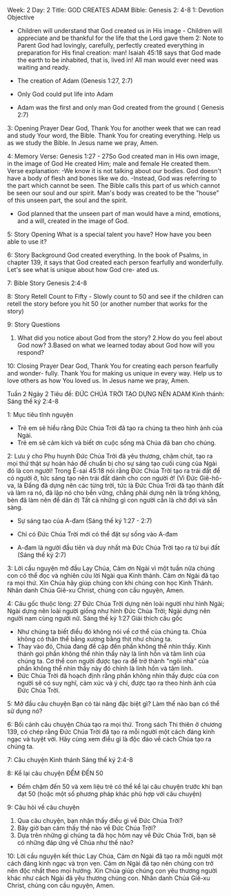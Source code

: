 Week: 2
Day: 2
Title: GOD CREATES ADAM
Bible: Genesis 2: 4-8
1: Devotion Objective
- Children will understand that God created us in His image - Children will appreciate and be thankful for the life that the Lord gave them
2: Note to Parent
God had lovingly, carefully, perfectly created everything in preparation for His final creation: man! Isaiah 45:18 says that God made the earth to be inhabited, that is, lived in! All man would ever need was waiting and ready. 
* The creation of Adam (Genesis 1:27, 2:7) 
- Only God could put life into Adam 
* Adam was the first and only man God created from the ground ( Genesis 2:7)

3: Opening Prayer
Dear God, Thank You for another week that we can read and study Your word, the Bible. Thank You for creating everything. Help us as we study the Bible. In Jesus name we pray, Amen. 

4: Memory Verse:
Genesis 1:27 - 27So God created man in His own image, in the image of God He created Him; male and female He created them. Verse explanation: 
-We know it is not talking about our bodies. God doesn't have a body of flesh and bones like we do. 
-Instead, God was referring to the part which cannot be seen. The Bible calls this part of us which cannot be seen our soul and our spirit. Man's body was created to be the "house" of this unseen part, the soul and the spirit. 
- God planned that the unseen part of man would have a mind, emotions, and a will, created in the image of God.

5: Story Opening
What is a special talent you have? How have you been able to use it?

6: Story Background
God created everything. In the book of Psalms, in chapter 139, it says that God created each person fearfully and wonderfully. Let's see what is unique about how God cre- ated us.

7: Bible Story
Genesis 2:4-8

8: Story Retell
Count to Fifty - Slowly count to 50 and see if the children can retell the story before you hit 50 (or another number that works for the story)

9: Story Questions
1. What did you notice about God from the story? 
2.How do you feel about God now? 
3.Based on what we learned today about God how will you respond? 

10: Closing Prayer
Dear God, Thank You for creating each person fearfully and wonder- fully. Thank You for making us unique in every way. Help us to love others as how You loved us. In Jesus name we pray, Amen.

Tuần 2
Ngày 2
Tiêu đề: ĐỨC CHÚA TRỜI TẠO DỰNG NÊN ADAM
Kinh thánh: Sáng thế ký 2:4-8

1: Mục tiêu tĩnh nguyện
- Trẻ em sẽ hiểu rằng Đức Chúa Trời đã tạo ra chúng ta theo hình ảnh của Ngài.
- Trẻ em sẽ cảm kích và biết ơn cuộc sống mà Chúa đã ban cho chúng.

2: Lưu ý cho Phụ huynh
Đức Chúa Trời đã yêu thương, chăm chút, tạo ra mọi thứ thật sự hoàn hảo để chuẩn bị cho sự sáng tạo cuối cùng của Ngài đó là con người! Trong Ê-sai 45:18 nói rằng Đức Chúa Trời tạo ra trái đất để có người ở, tức sáng tạo nên trái đất dành cho con người ở!   (Vì Đức Giê-hô-va, là Đấng đã dựng nên các từng trời, tức là Đức Chúa Trời đã tạo thành đất và làm ra nó, đã lập nó cho bền vững, chẳng phải dựng nên là trống không, bèn đã làm nên để dân ở)
 Tất cả những gì con người cần là chờ đợi và sẵn sàng.
* Sự sáng tạo của A-đam (Sáng thế ký 1:27 - 2:7)
- Chỉ có Đức Chúa Trời mới có thể đặt sự sống vào A-đam
* A-đam là người đầu tiên và duy nhất mà Đức Chúa Trời tạo ra từ bụi đất (Sáng thế ký 2:7)

3: Lời cầu nguyện mở đầu
Lạy Chúa, Cảm ơn Ngài vì một tuần nữa chúng con có thể đọc và nghiên cứu lời Ngài qua Kinh thánh. Cảm ơn Ngài đã tạo ra mọi thứ. Xin Chúa hãy giúp chúng con khi chúng con học Kinh Thánh. Nhân danh Chúa Giê-xu Christ, chúng con cầu nguyện, Amen.

4: Câu gốc thuộc lòng:
27 Đức Chúa Trời dựng nên loài người như hình Ngài; Ngài dựng nên loài người giống như hình Đức Chúa Trời; Ngài dựng nên người nam cùng người nữ.
Sáng thế ký 1:27
Giải thích câu gốc
- Như chúng ta biết điều đó không nói về cơ thể của chúng ta. Chúa không có thân thể bằng xương bằng thịt như chúng ta. 
- Thay vào đó, Chúa đang đề cập đến phần không thể nhìn thấy. Kinh thánh gọi phần không thể nhìn thấy này là  linh hồn và tâm linh của chúng ta. Cơ thể con người được tạo ra để trở thành "ngôi nhà" của phần không thể nhìn thấy này đó chính là linh hồn và tâm linh. 
- Đức Chúa Trời đã hoạch định rằng phần không nhìn thấy được của con người sẽ có suy nghĩ, cảm xúc và ý chí, được tạo ra theo hình ảnh của Đức Chúa Trời.


5: Mở đầu câu chuyện
Bạn có tài năng đặc biệt gì? 
Làm thế nào bạn có thể sử dụng nó?

6: Bối cảnh câu chuyện
Chúa tạo ra mọi thứ. Trong sách Thi thiên ở chương 139, có chép rằng Đức Chúa Trời đã tạo ra mỗi người một cách đáng kinh ngạc và tuyệt vời. Hãy cùng xem điều gì là độc đáo về cách Chúa tạo ra chúng ta.

7: Câu chuyện Kinh thánh
Sáng thế ký 2:4-8

8: Kể lại câu chuyện
ĐẾM ĐẾN 50
- Đếm chậm đến 50 và xem liệu trẻ có thể kể lại câu chuyện trước khi bạn đạt 50 (hoặc một số phương pháp khác phù hợp với câu chuyện)

9: Câu hỏi về câu chuyện
1. Qua câu chuyện, bạn nhận thấy điều  gì về Đức Chúa Trời?
2. Bây giờ bạn cảm thấy thế nào về Đức Chúa Trời?
3. Dựa trên những gì chúng ta đã học hôm nay về Đức Chúa Trời, bạn sẽ có những đáp ứng về Chúa như thế nào?

10: Lời cầu nguyện kết thúc
Lạy Chúa, Cảm ơn Ngài đã tạo ra mỗi người một cách đáng kinh ngạc và trọn vẹn. Cảm ơn Ngài đã tạo nên chúng con trở nên độc nhất theo mọi hướng. Xin Chúa giúp chúng con yêu thương người khác như cách Ngài đã yêu thương chúng con. Nhân danh Chúa Giê-xu Christ, chúng con cầu nguyện, Amen.

